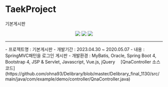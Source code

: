 # TaekProject
기본게시판
	<div align="center">
	<img src="https://img.shields.io/badge/Java-007396?style=flat&logo=Java&logoColor=white" />
	<img src="https://img.shields.io/badge/HTML5-E34F26?style=flat&logo=HTML5&logoColor=white" />
	<img src="https://img.shields.io/badge/CSS3-1572B6?style=flat&logo=CSS3&logoColor=white" />
</div>
<hr>
- 프로젝트명 : 기본게시판
- 개발기간 : 2023.04.30 ~ 2020.05.07
- 내용 : SpringMVC패턴을 로그인 게시판
- 개발환경 : MyBatis, Oracle, Spring Boot 4, Bootstrap 4, JSP & Servlet, Javascript, Vue.js, jQuery
&emsp;[QnaController 소스코드](https://github.com/ohna93/Delibrary/blob/master/Delibrary_final_1130/src/main/java/com/example/demo/controller/QnaController.java)  
